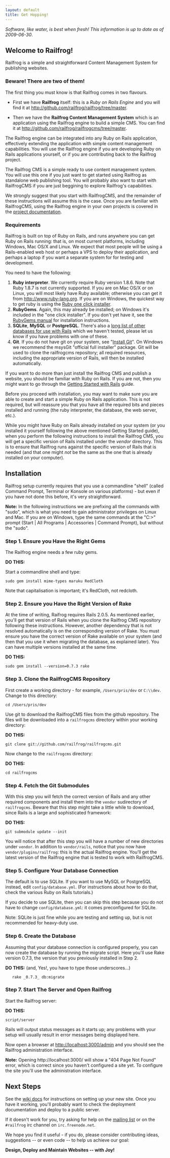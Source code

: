 ```yaml
---
layout: default
title: Get Hopping!
---
```


*Software, like water, is best when fresh! This information is up to date as of 2009-06-30*.

## Welcome to Railfrog!

Railfrog is a simple and straightforward Content Management System for publishing websites.

### Beware! There are two of them!

The first thing you must know is that Railfrog comes in two flavours. 

* First we have **Railfrog** itself: this is a *Ruby on Rails Engine* and you will find it at <http://github.com/railfrog/railfrog/tree/master>.

* Then we have the **Railfrog Content Management System** which is an application using the Railfrog engine to build a simple CMS. You can find it at <http://github.com/railfrog/railfrogcms/tree/master>.

The Railfrog engine can be integrated into any Ruby on Rails application, effectively extending the application with simple content management capabilities. You will use the Railfrog engine if you are developing Ruby on Rails applications yourself, or if you are contributing back to the Railfrog project.

The Railfrog CMS is a simple ready to use content management system. You will use this one if you just want to get started using Railfrog as standalone web publishing tool. You will probably also want to start with RailfrogCMS if you are just beggining to explore Railfrog's capabilities. 

We strongly suggest that you start with RailfrogCMS, and the remainder of these instructions will assume this is the case. Once you are familiar with RailfrogCMS, using the Railfrog engine in your own projects is covered in the [project documentation](<http://github.com/railfrog/railfrog/tree/master>).

### Requirements

Railfrog is built on top of Ruby on Rails, and runs anywhere you can get Ruby on Rails running: that is, on most current platforms, including Windows, Mac OS/X and Linux. We expect that most people will be using a Rails-enabled web host or perhaps a VPS to deploy their application, and perhaps a laptop if you want a separate system for for testing and development.

You need to have the following:

  1. **Ruby interpreter**. We currently require Ruby version 1.8.6. Note that Ruby 1.8.7 is not currently supported. If you are on Mac OS/X or on Linux, you will most likely have Ruby available; otherwise you can get it from <http://www.ruby-lang.org>. If you are on Windows, the quickest way to get ruby is using the [Ruby one click installer](http://rubyforge.org/projects/rubyinstaller/).
  2. **RubyGems**. Again, this may already be installed; on Windows it's included in the "one click installer". If you don't yet have it, see the [RubyGems manual](http://rubygems.org/read/chapter/3) for installation instructions.
  3. **SQLite**, **MySQL** or **PostgreSQL**. There's also a [long list of other databases for use with Rails](http://api.rubyonrails.com/files/vendor/rails/activerecord/README.html) which we haven't tested, please let us know if you have problems with one of these.
  4. **Git**. If you do not have git on your system, see "[Install Git](http://git-scm.com/download)". On Windows we recommend the msysGit "official full installer" package.  Git will be used to clone the railfrogcms repository; all required resources, including the appropriate version of Rails, will then be installed automatically.

If you want to do more than just install the Railfrog CMS and publish a website, you should be familiar with Ruby on Rails. If you are not, then you might want to go through the [Getting Started with Rails](http://guides.rubyonrails.org/getting_started.html) guide.

Before you proceed with installation, you may want to make sure you are able to create and start a simple Ruby on Rails application. This is not required, but will reassure you that you have all the required bits and pieces installed and running (the ruby interpreter, the database, the web server, etc.).

While you might have Ruby on Rails already installed on your system (or you installed it yourself following the above mentioned Getting Started guide), when you perform the following instructions to install the Railfrog CMS, you will get a specific version of Rails installed under the *vendor* directory. This is to ensure that Railfrog runs against the specific version of Rails that is needed (and that one might *not* be the same as the one that is already installed on your computer).

## Installation

Railfrog setup currently requires that you use a commandline "shell" (called Command Prompt, Terminal or Konsole on various platforms) - but even if you have not done this before, it's very straightforward.

**Note:** In the following instructions we are prefixing all the commands with "sudo", which is what you need to gain administrator privileges on Linux and Mac. If you are on Windows, type the same commands at the "C:\>" prompt (Start | All Programs | Accessories | Command Prompt), but without the "sudo".

### Step 1. Ensure you Have the Right Gems 

The Railfrog engine needs a few ruby gems.

**DO THIS:**

Start a commandline shell and type:

    sudo gem install mime-types maruku RedCloth

Note that capitalisation is important; it's RedCloth, not redcloth.

### Step 2. Ensure you Have the Right Version of Rake

At the time of writing, Raifrog requires Rails 2.0.5. As mentioned earlier, you'll get that version of Rails when you clone the Railfrog CMS repository following these instructions. However, another dependency that is not resolved automatically is on the corresponding version of Rake. You must ensure you have the correct version of Rake available on your system (and then that you use it when migrating the database, as explained later). You can have multiple versions installed at the same time.

**DO THIS:**

    sudo gem install --version=0.7.3 rake

### Step 3. Clone the RailfrogCMS Repository

First create a working directory - for example, `/Users/pris/dev` or `C:\\dev`. Change to this directory:

`cd /Users/pris/dev`

Use git to download the RailfrogCMS files from the github repository. The files will be downloaded into a `railfrogcms` directory within your working directory:

**DO THIS:**

    git clone git://github.com/railfrog/railfrogcms.git

Now change to the `railfrogcms` directory:

**DO THIS:**

    cd railfrogcms

### Step 4. Fetch the Git Submodules

With this step you will fetch the correct version of Rails and any other required components and install them into the `vendor` sudirectory of `railfrogcms`. Beware that this step might take a little while to download, since Rails is a large and sophisticated framework:

**DO THIS:**

    git submodule update --init

You will notice that after this step you will have a number of new directories under `vendor`. In addition to `vendor/rails`, notice that you now have `vendor/plugins/railfrog`: this is the actual Railfrog engine. You'll get the latest version of the Railfrog engine that is tested to work with RailfrogCMS.

### Step 5. Configure Your Database Connection

 The default is to use SQLite. If you want to use MySQL or PostgreSQL instead, edit `config/database.yml`. (For instructions about how to do that, check the various Ruby on Rails tutorials.)

 If you decide to use SQLite, then you can skip this step because you do not have to change `config/database.yml`: it comes preconfigured for SQLite.

 Note: SQLite is just fine while you are testing and setting up, but is not recommended for heavy-duty use.

### Step 6. Create the Database

 Assuming that your database connection is configured properly, you can now create the database by running the migrate script. Here you'll use Rake version 0.7.3, the version that you previously installed in Step 2.

**DO THIS:** (and, Yes!, you have to type those underscores...)

       rake _0.7.3_ db:migrate

### Step 7. Start The Server and Open Railfrog

Start the Railfrog server:

**DO THIS:**

    script/server

Rails will output status messages as it starts up; any problems with your setup will usually result in error messages being displayed here.

Now open a browser at <http://localhost:3000/admin> and you should see the Railfrog administration interface.

**Note:** Opening http://localhost:3000/ will show a "404 Page Not Found" error, which is correct since you haven't configured a site yet. To configure the site you'll use the administration interface.

## Next Steps

See the [wiki docs](http://wiki.github.com/railfrog/railfrog) for instructions on setting up your new site. Once you have it working, you'll probably want to check the deployment documentation and deploy to a public server.

If it doesn't work for you, try asking for help on the [mailing list](http://groups.google.com/group/railfrog-dev)
or on the `#railfrog` irc channel on `irc.freenode.net`.


We hope you find it useful - if you do, please consider contributing ideas, suggestions -- or even code -- to help us achieve our goal:

**Design, Deploy and Maintain Websites -- with Joy!**

